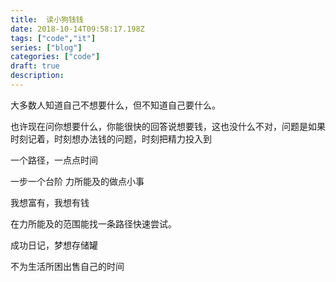 ```yaml
---
title:  读小狗钱钱
date: 2018-10-14T09:58:17.198Z
tags: ["code","it"]
series: ["blog"]
categories: ["code"]
draft: true
description:
---
```



大多数人知道自己不想要什么，但不知道自己要什么。

也许现在问你想要什么，你能很快的回答说想要钱，这也没什么不对，问题是如果时刻记着，时刻想办法钱的问题，时刻把精力投入到


一个路径，一点点时间

一步一个台阶
力所能及的做点小事


我想富有，我想有钱


在力所能及的范围能找一条路径快速尝试。

成功日记，梦想存储罐

不为生活所困出售自己的时间






